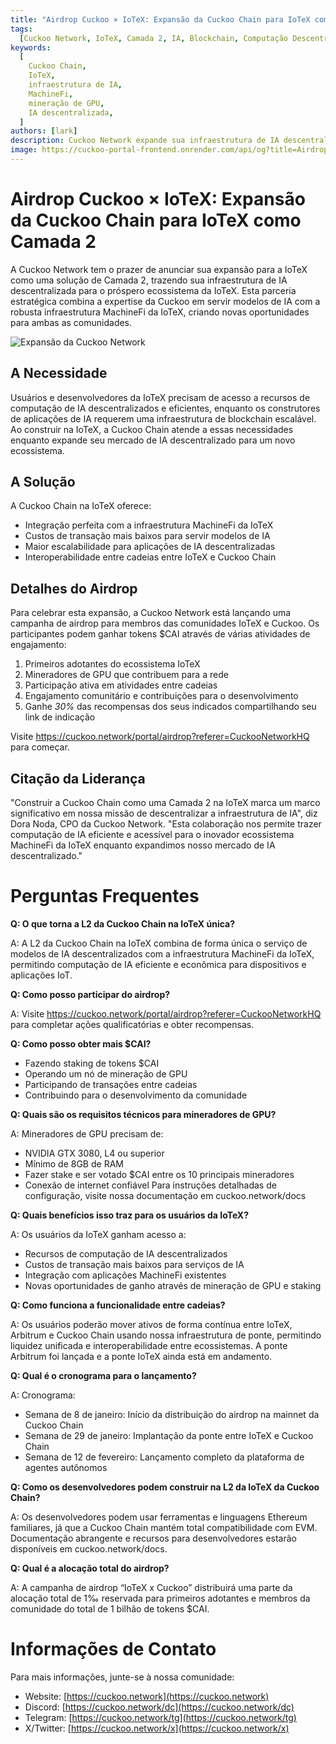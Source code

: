 ```yaml
---
title: "Airdrop Cuckoo × IoTeX: Expansão da Cuckoo Chain para IoTeX como Camada 2"
tags:
  [Cuckoo Network, IoTeX, Camada 2, IA, Blockchain, Computação Descentralizada]
keywords:
  [
    Cuckoo Chain,
    IoTeX,
    infraestrutura de IA,
    MachineFi,
    mineração de GPU,
    IA descentralizada,
  ]
authors: [lark]
description: Cuckoo Network expande sua infraestrutura de IA descentralizada para IoTeX como uma solução de Camada 2, integrando-se ao ecossistema MachineFi da IoTeX para oferecer computação de IA escalável e interoperabilidade entre cadeias. Descubra os benefícios para desenvolvedores, mineradores e usuários da IoTeX, e aprenda como participar do airdrop de tokens $CAI.
image: https://cuckoo-portal-frontend.onrender.com/api/og?title=Airdrop%20Cuckoo%20%C3%97%20IoTeX:%20Expans%C3%A3o%20da%20Cuckoo%20Chain%20para%20IoTeX%20como%20Camada%202
---
```


# Airdrop Cuckoo × IoTeX: Expansão da Cuckoo Chain para IoTeX como Camada 2

A Cuckoo Network tem o prazer de anunciar sua expansão para a IoTeX como uma solução de Camada 2, trazendo sua infraestrutura de IA descentralizada para o próspero ecossistema da IoTeX. Esta parceria estratégica combina a expertise da Cuckoo em servir modelos de IA com a robusta infraestrutura MachineFi da IoTeX, criando novas oportunidades para ambas as comunidades.

![Expansão da Cuckoo Network](https://cuckoo-portal-frontend.onrender.com/api/og?title=Airdrop%20Cuckoo%20%C3%97%20IoTeX:%20Expans%C3%A3o%20da%20Cuckoo%20Chain%20para%20IoTeX%20como%20Camada%202)

## **A Necessidade**

Usuários e desenvolvedores da IoTeX precisam de acesso a recursos de computação de IA descentralizados e eficientes, enquanto os construtores de aplicações de IA requerem uma infraestrutura de blockchain escalável. Ao construir na IoTeX, a Cuckoo Chain atende a essas necessidades enquanto expande seu mercado de IA descentralizado para um novo ecossistema.

## **A Solução**

A Cuckoo Chain na IoTeX oferece:

- Integração perfeita com a infraestrutura MachineFi da IoTeX
- Custos de transação mais baixos para servir modelos de IA
- Maior escalabilidade para aplicações de IA descentralizadas
- Interoperabilidade entre cadeias entre IoTeX e Cuckoo Chain

## **Detalhes do Airdrop**

Para celebrar esta expansão, a Cuckoo Network está lançando uma campanha de airdrop para membros das comunidades IoTeX e Cuckoo. Os participantes podem ganhar tokens $CAI através de várias atividades de engajamento:

1. Primeiros adotantes do ecossistema IoTeX
2. Mineradores de GPU que contribuem para a rede
3. Participação ativa em atividades entre cadeias
4. Engajamento comunitário e contribuições para o desenvolvimento
5. Ganhe _30%_ das recompensas dos seus indicados compartilhando seu link de indicação

Visite https://cuckoo.network/portal/airdrop?referer=CuckooNetworkHQ para começar.

## **Citação da Liderança**

"Construir a Cuckoo Chain como uma Camada 2 na IoTeX marca um marco significativo em nossa missão de descentralizar a infraestrutura de IA", diz Dora Noda, CPO da Cuckoo Network. "Esta colaboração nos permite trazer computação de IA eficiente e acessível para o inovador ecossistema MachineFi da IoTeX enquanto expandimos nosso mercado de IA descentralizado."

# **Perguntas Frequentes**

**Q: O que torna a L2 da Cuckoo Chain na IoTeX única?**

A: A L2 da Cuckoo Chain na IoTeX combina de forma única o serviço de modelos de IA descentralizados com a infraestrutura MachineFi da IoTeX, permitindo computação de IA eficiente e econômica para dispositivos e aplicações IoT.

**Q: Como posso participar do airdrop?**

A: Visite https://cuckoo.network/portal/airdrop?referer=CuckooNetworkHQ para completar ações qualificatórias e obter recompensas.

**Q: Como posso obter mais $CAI?**

- Fazendo staking de tokens $CAI
- Operando um nó de mineração de GPU
- Participando de transações entre cadeias
- Contribuindo para o desenvolvimento da comunidade

**Q: Quais são os requisitos técnicos para mineradores de GPU?**

A: Mineradores de GPU precisam de:

- NVIDIA GTX 3080, L4 ou superior
- Mínimo de 8GB de RAM
- Fazer stake e ser votado $CAI entre os 10 principais mineradores
- Conexão de internet confiável Para instruções detalhadas de configuração, visite nossa documentação em cuckoo.network/docs

**Q: Quais benefícios isso traz para os usuários da IoTeX?**

A: Os usuários da IoTeX ganham acesso a:

- Recursos de computação de IA descentralizados
- Custos de transação mais baixos para serviços de IA
- Integração com aplicações MachineFi existentes
- Novas oportunidades de ganho através de mineração de GPU e staking

**Q: Como funciona a funcionalidade entre cadeias?**

A: Os usuários poderão mover ativos de forma contínua entre IoTeX, Arbitrum e Cuckoo Chain usando nossa infraestrutura de ponte, permitindo liquidez unificada e interoperabilidade entre ecossistemas. A ponte Arbitrum foi lançada e a ponte IoTeX ainda está em andamento.

**Q: Qual é o cronograma para o lançamento?**

A: Cronograma:

- Semana de 8 de janeiro: Início da distribuição do airdrop na mainnet da Cuckoo Chain
- Semana de 29 de janeiro: Implantação da ponte entre IoTeX e Cuckoo Chain
- Semana de 12 de fevereiro: Lançamento completo da plataforma de agentes autônomos

**Q: Como os desenvolvedores podem construir na L2 da IoTeX da Cuckoo Chain?**

A: Os desenvolvedores podem usar ferramentas e linguagens Ethereum familiares, já que a Cuckoo Chain mantém total compatibilidade com EVM. Documentação abrangente e recursos para desenvolvedores estarão disponíveis em cuckoo.network/docs.

**Q: Qual é a alocação total do airdrop?**

A: A campanha de airdrop “IoTeX x Cuckoo” distribuirá uma parte da alocação total de 1‰ reservada para primeiros adotantes e membros da comunidade do total de 1 bilhão de tokens $CAI.

# **Informações de Contato**

Para mais informações, junte-se à nossa comunidade:

- Website: [https://cuckoo.network](https://cuckoo.network)
- Discord: [https://cuckoo.network/dc](https://cuckoo.network/dc)
- Telegram: [https://cuckoo.network/tg](https://cuckoo.network/tg)
- X/Twitter: [https://cuckoo.network/x](https://cuckoo.network/x)
